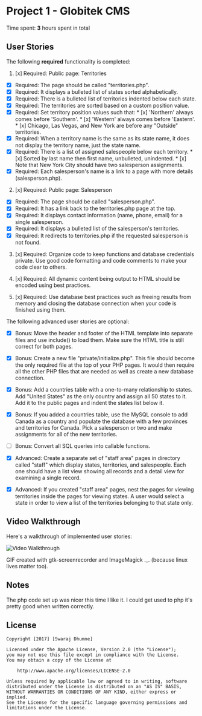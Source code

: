 # Project 1 - Globitek CMS

Time spent: **3** hours spent in total

## User Stories

The following **required** functionality is completed:

1. [x]  Required: Public page: Territories
  * [x]  Required: The page should be called "territories.php".
  * [x]  Required: It displays a bulleted list of states sorted alphabetically.
  * [x]  Required: There is a bulleted list of territories indented below each state.
  * [x]  Required: The territories are sorted based on a custom position value.
  * [x]  Required: Set territory position values such that:
    * [x]  'Northern' always comes before 'Southern'.
    * [x]  'Western' always comes before 'Eastern'.
    * [x]  Chicago, Las Vegas, and New York are before any "Outside" territories.
  * [x]  Required: When a territory name is the same as its state name, it does not display the territory name, just the state name.
  * [x]  Required: There is a list of assigned salespeople below each territory.
    * [x]  Sorted by last name then first name, unbulleted, unindented.
    * [x]  Note that New York City should have two salesperson assignments.
  * [x]  Required: Each salesperson's name is a link to a page with more details (salesperson.php).

2. [x]  Required: Public page: Salesperson
  * [x]  Required: The page should be called "salesperson.php".
  * [x]  Required: It has a link back to the territories.php page at the top.
  * [x]  Required: It displays contact information (name, phone, email) for a single salesperson.
  * [x]  Required: It displays a bulleted list of the salesperson's territories.
  * [x]  Required: It redirects to territories.php if the requested salesperson is not found.

3. [x]  Required:  Organize code to keep functions and database credentials private. Use good code formatting and code comments to make your code clear to others.

4. [x]  Required:  All dynamic content being output to HTML should be encoded using best practices.

5. [x]  Required:  Use database best practices such as freeing results from memory and closing the database connection when your code is finished using them.

The following advanced user stories are optional:

* [x]  Bonus: Move the header and footer of the HTML template into separate files and use include() to load them. Make sure the HTML title is still correct for both pages.

* [x]  Bonus: Create a new file "private/initialize.php". This file should become the only required file at the top of your PHP pages. It would then require all the other PHP files that are needed as well as create a new database connection.

* [x]  Bonus: Add a countries table with a one-to-many relationship to states. Add "United States" as the only country and assign all 50 states to it. Add it to the public pages and indent the states list below it.

* [x]  Bonus: If you added a countries table, use the MySQL console to add Canada as a country and populate the database with a few provinces and territories for Canada. Pick a salesperson or two and make assignments for all of the new territories.

* [ ]  Bonus: Convert all SQL queries into callable functions.

* [x]  Advanced: Create a separate set of "staff area" pages in directory called "staff" which display states, territories, and salespeople. Each one should have a list view showing all records and a detail view for examining a single record.

* [x]  Advanced: If you created "staff area" pages, nest the pages for viewing territories inside the pages for viewing states. A user would select a state in order to view a list of the territories belonging to that state only.

## Video Walkthrough

Here's a walkthrough of implemented user stories:

<img src='http://i.imgur.com/vzak8FN.gifv' title='Video Walkthrough' width='' alt='Video Walkthrough' />

GIF created with gtk-screenrecorder and ImageMagick ._. (because linux lives matter too).

## Notes

The php code set up was nicer this time I like it. I could get used to php it's pretty good when written correctly. 

## License

    Copyright [2017] [Swaraj Dhumne]

    Licensed under the Apache License, Version 2.0 (the "License");
    you may not use this file except in compliance with the License.
    You may obtain a copy of the License at

        http://www.apache.org/licenses/LICENSE-2.0

    Unless required by applicable law or agreed to in writing, software
    distributed under the License is distributed on an "AS IS" BASIS,
    WITHOUT WARRANTIES OR CONDITIONS OF ANY KIND, either express or implied.
    See the License for the specific language governing permissions and
    limitations under the License.